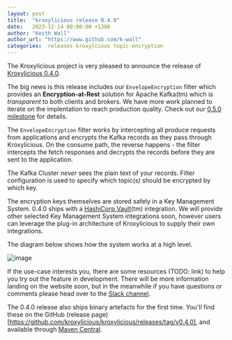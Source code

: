 ```yaml
---
layout: post
title:  "kroxylicious release 0.4.0"
date:   2023-12-14 00:00:00 +1300
author: "Keith Wall"
author_url: "https://www.github.com/k-wall"
categories:  releases kroxylcious topic-encryption
---
```


The Kroxylicious project is very pleased to announce the release of [Kroxylicious 0.4.0](https://github.com/kroxylicious/kroxylicious/releases/tag/v0.4.0).

The big news is this release includes our `EnvelopeEncryption` filter which provides an **Encryption-at-Rest** solution for Apache Kafka(tm) which is _transparent_ to both clients and brokers. We have more work planned to iterate on the implentation to reach production quality. Check out our [0.5.0 milestone](https://github.com/kroxylicious/kroxylicious/milestones/0.5.0) for details.

The `EnvelopeEncryption` filter works by intercepting all produce requests from applications and encrypts the Kafka records as they pass through Kroxylicious. On the consume path, the reverse happens - the filter intercepts the fetch responses and decrypts the records before they are sent to the application.

The Kafka Cluster *never* sees the plain text of your records. Filter configuration is used to specify which topic(s) should be encrypted by which key.

The encryption keys themselves are stored safely in a Key Management System.  0.4.0 ships with a [HashiCorp Vault](https://www.hashicorp.com/products/vault)(tm) integration.  We will provide other selected Key Management System integrations soon, however users can leverage the plug-in architecture of Kroxylicious to supply their own integrations.

The diagram below shows how the system works at a high level.

![image](https://github.com/kroxylicious/kroxylicious.github.io/assets/18440250/02b6c1fd-c8a4-495a-80a1-0c7e8f2f97f2)

If the use-case interests you, there are some resources (TODO: link) to help you try out the feature in development.  There will be more information landing on the website soon, but in the meanwhile if you have questions or comments please head over to the [Slack channel](https://kroxylicious.slack.com/).

The 0.4.0 release also ships binary artefacts for the first time.  You'll find these on the GitHub (release page)[https://github.com/kroxylicious/kroxylicious/releases/tag/v0.4.0], and available through [Maven Central](https://repo1.maven.org/maven2/io/kroxylicious/kroxylicious-app/0.4.0/).
